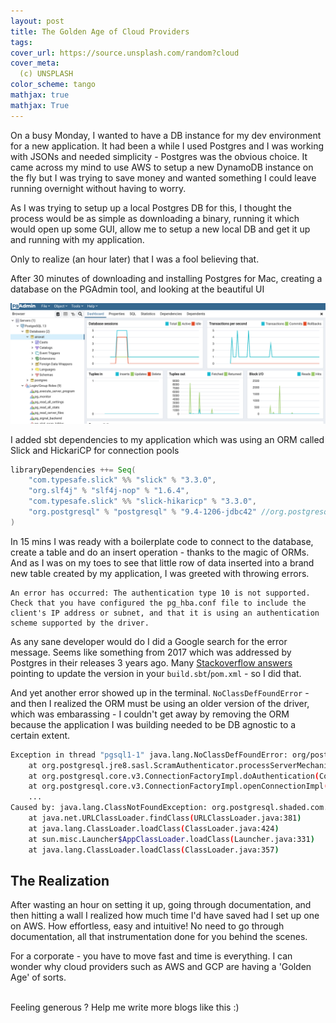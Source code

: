 ```yaml
---
layout: post
title: The Golden Age of Cloud Providers
tags: 
cover_url: https://source.unsplash.com/random?cloud
cover_meta: 
  (c) UNSPLASH
color_scheme: tango
mathjax: true
mathjax: True
---
```

<style TYPE="text/css">
code.has-jax {font: inherit; font-size: 100%; background: inherit; border: inherit;}
</style>


<style>
blockquote.yellownote {
    border-left: 12px solid #dc0;
    background-color: #ffa;
    padding: 12px 12px 12px 0;
    margin-left: -48px;
    padding-left: 48px;
}
blockquote.sidenote {
    border-left: 12px solid #dc0;
    background-color: #ffa;
    padding: 12px 12px 12px 0;
    margin-left: -48px;
    padding-left: 48px;
}
</style>
<script type="text/x-mathjax-config">
MathJax.Hub.Config({
    tex2jax: {
        inlineMath: [['$','$']],
        skipTags: ['script', 'noscript', 'style', 'textarea', 'pre'] // removed 'code' entry
    }
});
MathJax.Hub.Queue(function() {
    var all = MathJax.Hub.getAllJax(), i;
    for(i = 0; i < all.length; i += 1) {
        all[i].SourceElement().parentNode.className += ' has-jax';
    }
});
</script>
<script type="text/javascript" src="https://cdnjs.cloudflare.com/ajax/libs/mathjax/2.7.4/MathJax.js?config=TeX-AMS_HTML-full"></script>

On a busy Monday, I wanted to have a DB instance for my dev environment for a new application. It had been a while I used Postgres and I was working with JSONs and needed simplicity - Postgres was the obvious choice. It came across my mind to use AWS to setup a new DynamoDB instance on the fly but I was trying to save money and wanted something I could leave running overnight without having to worry.

As I was trying to setup up a local Postgres DB for this, I thought the process would be as simple as downloading a binary, running it which would open up some GUI, allow me to setup a new local DB and get it up and running with my application.

Only to realize (an hour later) that I was a fool believing that.

After 30 minutes of downloading and installing Postgres for Mac, creating a database on the PGAdmin tool, and looking at the beautiful UI

![](https://github.com/abhinandandubey/abhinandandubey.github.io/raw/master/assets/images/2021-02-22-18-31-50.png)

I added sbt dependencies to my application which was using an ORM called Slick and HickariCP for connection pools 

```scala
libraryDependencies ++= Seq(
    "com.typesafe.slick" %% "slick" % "3.3.0",
    "org.slf4j" % "slf4j-nop" % "1.6.4",
    "com.typesafe.slick" %% "slick-hikaricp" % "3.3.0",
    "org.postgresql" % "postgresql" % "9.4-1206-jdbc42" //org.postgresql.ds.PGSimpleDataSource dependency
)
```


In 15 mins I was ready with a boilerplate code to connect to the database, create a table and do an insert operation - thanks to the magic of ORMs. And as I was on my toes to see that little row of data inserted into a brand new table created by my application, I was greeted with throwing errors.


    An error has occurred: The authentication type 10 is not supported. Check that you have configured the pg_hba.conf file to include the client's IP address or subnet, and that it is using an authentication scheme supported by the driver.


As any sane developer would do I did a Google search for the error message. Seems like something from 2017 which was addressed by Postgres in their releases 3 years ago. Many <a href="https://stackoverflow.com/q/64210167/5102599">Stackoverflow answers</a> pointing to update the version in your `build.sbt`/`pom.xml` - so I did that.

And yet another error showed up in the terminal. `NoClassDefFoundError` - and then I realized the ORM must be using an older version of the driver, which was embarassing - I couldn't get away by removing the ORM because the application I was building needed to be DB agnostic to a certain extent. 


```bash
Exception in thread "pgsql1-1" java.lang.NoClassDefFoundError: org/postgresql/shaded/com/ongres/scram/client/ScramClient$ChannelBinding
	at org.postgresql.jre8.sasl.ScramAuthenticator.processServerMechanismsAndInit(ScramAuthenticator.java:74)
	at org.postgresql.core.v3.ConnectionFactoryImpl.doAuthentication(ConnectionFactoryImpl.java:621)
	at org.postgresql.core.v3.ConnectionFactoryImpl.openConnectionImpl(ConnectionFactoryImpl.java:207)
	...
Caused by: java.lang.ClassNotFoundException: org.postgresql.shaded.com.ongres.scram.client.ScramClient$ChannelBinding
	at java.net.URLClassLoader.findClass(URLClassLoader.java:381)
	at java.lang.ClassLoader.loadClass(ClassLoader.java:424)
	at sun.misc.Launcher$AppClassLoader.loadClass(Launcher.java:331)
	at java.lang.ClassLoader.loadClass(ClassLoader.java:357)
```

## The Realization

After wasting an hour on setting it up, going through documentation, and then hitting a wall I realized how much time I'd have saved had I set up one on AWS. How effortless, easy and intuitive! No need to go through documentation, all that instrumentation done for you behind the scenes. 

For a corporate - you have to move fast and time is everything. I can wonder why cloud providers such as AWS and GCP are having a 'Golden Age' of sorts.




<br/>
Feeling generous ? Help me write more blogs like this :)  

<center>
<script type="text/javascript" src="https://cdnjs.buymeacoffee.com/1.0.0/button.prod.min.js" data-name="bmc-button" data-slug="abhinandandubey" data-color="#FFDD00" data-emoji=""  data-font="Cookie" data-text="Buy me a coffee" data-outline-color="#000" data-font-color="#000" data-coffee-color="#fff" ></script>
</center>
<br/>
<br/> 


